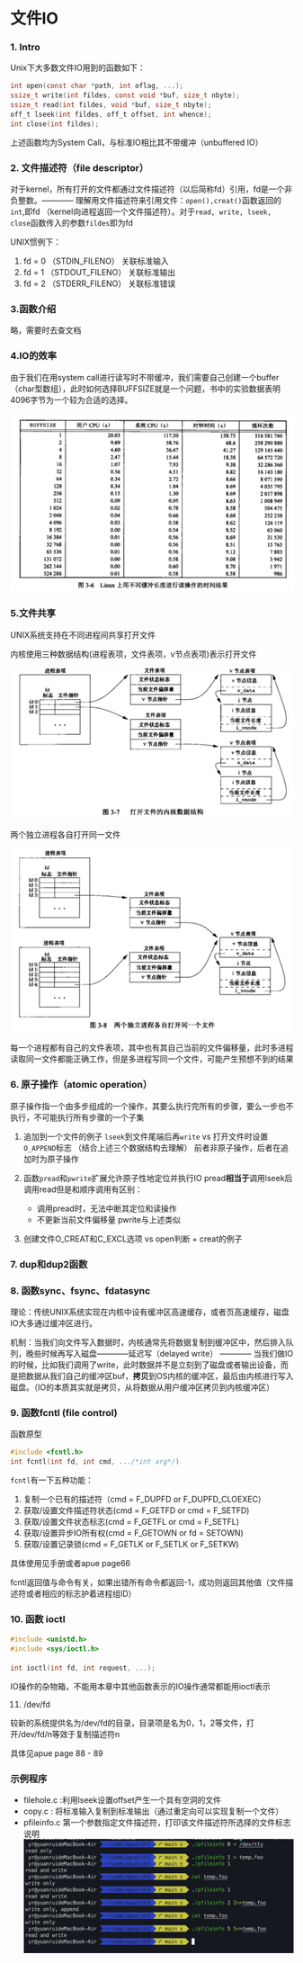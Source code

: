 # 文件IO

### 1. Intro 

Unix下大多数文件IO用到的函数如下：

```c
int open(const char *path, int oflag, ...);
ssize_t write(int fildes, const void *buf, size_t nbyte);
ssize_t read(int fildes, void *buf, size_t nbyte);
off_t lseek(int fildes, off_t offset, int whence);
int close(int fildes);
```

上述函数均为System Call，与标准IO相比其不带缓冲（unbuffered IO）

### 2. 文件描述符（file descriptor）

对于kernel，所有打开的文件都通过文件描述符（以后简称fd）引用，fd是一个非负整数。———— 理解用文件描述符来引用文件：`open(),creat()`函数返回的`int`,即fd （kernel向进程返回一个文件描述符）。对于`read, write, lseek, close`函数传入的参数`fildes`即为fd

UNIX惯例下：
1. fd = 0 （STDIN_FILENO）  关联标准输入
2. fd = 1 （STDOUT_FILENO） 关联标准输出
3. fd = 2 （STDERR_FILENO） 关联标准错误

### 3.函数介绍

略，需要时去查文档


### 4.IO的效率

由于我们在用system call进行读写时不带缓冲，我们需要自己创建一个buffer（char型数组），此时如何选择BUFFSIZE就是一个问题，书中的实验数据表明4096字节为一个较为合适的选择。

![BUFFSIZE](./img/BUFFSIZE.png)

### 5.文件共享

UNIX系统支持在不同进程间共享打开文件

内核使用三种数据结构(进程表项，文件表项，v节点表项)表示打开文件

![](./img/filestuct.png)

两个独立进程各自打开同一文件

![](./img/open2file.png)

每一个进程都有自己的文件表项，其中也有其自己当前的文件偏移量，此时多进程读取同一文件都能正确工作，但是多进程写同一个文件，可能产生预想不到的结果

### 6. 原子操作（atomic operation）

原子操作指一个由多步组成的一个操作，其要么执行完所有的步骤，要么一步也不执行，不可能执行所有步骤的一个子集

1. 追加到一个文件的例子
    `lseek`到文件尾端后再`write` vs 打开文件时设置`O_APPEND`标志 （结合上述三个数据结构去理解）
    前者非原子操作，后者在追加时为原子操作
2. 函数`pread`和`pwrite`扩展允许原子性地定位并执行IO
    pread**相当于**调用lseek后调用read但是和顺序调用有区别：
    - 调用pread时，无法中断其定位和读操作
    - 不更新当前文件偏移量
    pwrite与上述类似

3. 创建文件O_CREAT和C_EXCL选项 vs open判断 + creat的例子


### 7. dup和dup2函数

### 8. 函数sync、fsync、fdatasync

理论：传统UNIX系统实现在内核中设有缓冲区高速缓存，或者页高速缓存，磁盘IO大多通过缓冲区进行。

机制：当我们向文件写入数据时，内核通常先将数据复制到缓冲区中，然后排入队列，晚些时候再写入磁盘————延迟写（delayed write） ———— 当我们做IO的时候，比如我们调用了write，此时数据并不是立刻到了磁盘或者输出设备，而是把数据从我们自己的缓冲区buf，**拷贝**到OS内核的缓冲区，最后由内核进行写入磁盘。（IO的本质其实就是拷贝，从将数据从用户缓冲区拷贝到内核缓冲区）


### 9. 函数fcntl (file control)

函数原型
```c
#include <fcntl.h>
int fcntl(int fd, int cmd, .../*int arg*/)
```

`fcntl`有一下五种功能：
1. 复制一个已有的描述符（cmd = F_DUPFD or F_DUPFD_CLOEXEC）
2. 获取/设置文件描述符状态(cmd = F_GETFD or cmd = F_SETFD)
3. 获取/设置文件状态标志(cmd = F_GETFL or cmd = F_SETFL)
4. 获取/设置异步IO所有权(cmd = F_GETOWN or fd = SETOWN)
5. 获取/设置记录锁(cmd = F_GETLK or F_SETLK or F_SETKW)

具体使用见手册或者apue page66

fcntl返回值与命令有关，如果出错所有命令都返回-1，成功则返回其他值（文件描述符或者相应的标志护着进程组ID）

### 10. 函数 ioctl

```c
#include <unistd.h>
#include <sys/ioctl.h>

int ioctl(int fd, int request, ...);
```

IO操作的杂物箱，不能用本章中其他函数表示的IO操作通常都能用ioctl表示

11. /dev/fd

较新的系统提供名为/dev/fd的目录，目录项是名为0，1，2等文件，打开/dev/fd/n等效于复制描述符n

具体见apue page 88 - 89





### 示例程序

- filehole.c :利用lseek设置offset产生一个具有空洞的文件
- copy.c : 将标准输入复制到标准输出（通过重定向可以实现复制一个文件）
- pfileinfo.c 第一个参数指定文件描述符，打印该文件描述符所选择的文件标志说明
    ![](./img/pfileinfo.png)



